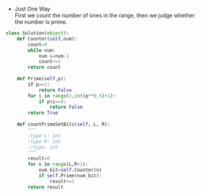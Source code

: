 - Just One Way  
First we count the number of ones in the range, then we judge whether the number is prime.
```python
class Solution(object):
    def Counter(self,num):
        count=0
        while num:
            num &=num-1
            count+=1
        return count
    
    def Prime(self,p):
        if p==1:
            return False
        for i in range(2,int(p**0.5)+1):
            if p%i==0:
                return False
        return True
    
    def countPrimeSetBits(self, L, R):
        """
        :type L: int
        :type R: int
        :rtype: int
        """
        result=0
        for n in range(L,R+1):
            num_bit=self.Counter(n)
            if self.Prime(num_bit):
                result+=1
        return result
```